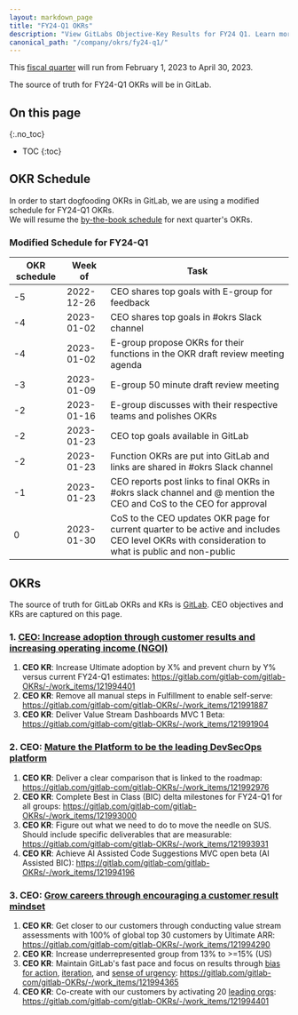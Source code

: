 ```yaml
---
layout: markdown_page
title: "FY24-Q1 OKRs"
description: "View GitLabs Objective-Key Results for FY24 Q1. Learn more here!"
canonical_path: "/company/okrs/fy24-q1/"
---
```


This [fiscal quarter](/handbook/finance/#fiscal-year) will run from February 1, 2023 to April 30, 2023.

The source of truth for FY24-Q1 OKRs will be in GitLab.

## On this page
{:.no_toc}

- TOC
{:toc}

## OKR Schedule

In order to start dogfooding OKRs in GitLab, we are using a modified schedule for FY24-Q1 OKRs.   
We will resume the [by-the-book schedule](/company/okrs/#okr-process-at-gitlab) for next quarter's OKRs.

### Modified Schedule for FY24-Q1

| OKR schedule | Week of | Task |
| ------ | ------ | ------ |
| -5 | 2022-12-26 | CEO shares top goals with E-group for feedback |
| -4 | 2023-01-02 | CEO shares top goals in #okrs Slack channel |
| -4 | 2023-01-02 | E-group propose OKRs for their functions in the OKR draft review meeting agenda |
| -3 | 2023-01-09 | E-group 50 minute draft review meeting | 
| -2 | 2023-01-16 | E-group discusses with their respective teams and polishes OKRs |
| -2 | 2023-01-23 | CEO top goals available in GitLab | 
| -2 | 2023-01-23 | Function OKRs are put into GitLab and links are shared in #okrs Slack channel |
| -1 | 2023-01-23 | CEO reports post links to final OKRs in #okrs slack channel and @ mention the CEO and CoS to the CEO for approval |
| 0  | 2023-01-30 | CoS to the CEO updates OKR page for current quarter to be active and includes CEO level OKRs with consideration to what is public and non-public |


## OKRs

The source of truth for GitLab OKRs and KRs is [GitLab](https://gitlab.com/gitlab-com/gitlab-OKRs/-/issues/?sort=created_date&state=opened&type%5B%5D=key_result&label_name%5B%5D=CEO%20OKR&first_page_size=20). CEO objectives and KRs are captured on this page. 

### 1. [CEO: Increase adoption through **customer results** and increasing operating income (NGOI)](https://gitlab.com/gitlab-com/gitlab-OKRs/-/work_items/121988141) 
1. **CEO KR**: Increase Ultimate adoption by X% and prevent churn by Y% versus current FY24-Q1 estimates: https://gitlab.com/gitlab-com/gitlab-OKRs/-/work_items/121994401
1. **CEO KR**: Remove all manual steps in Fulfillment to enable self-serve: https://gitlab.com/gitlab-com/gitlab-OKRs/-/work_items/121991887
1. **CEO KR**: Deliver Value Stream Dashboards MVC 1 Beta: https://gitlab.com/gitlab-com/gitlab-OKRs/-/work_items/121991904

### 2. CEO: [Mature the Platform to be the leading DevSecOps platform](https://gitlab.com/gitlab-com/gitlab-OKRs/-/work_items/121988427)
1. **CEO KR**: Deliver a clear comparison that is linked to the roadmap: https://gitlab.com/gitlab-com/gitlab-OKRs/-/work_items/121992976 
1. **CEO KR**: Complete Best in Class (BIC) delta milestones for FY24-Q1 for all groups: https://gitlab.com/gitlab-com/gitlab-OKRs/-/work_items/121993000
1. **CEO KR**: Figure out what we need to do to move the needle on SUS. Should include specific deliverables that are measurable: https://gitlab.com/gitlab-com/gitlab-OKRs/-/work_items/121993931
1. **CEO KR**: Achieve AI Assisted Code Suggestions MVC open beta (AI Assisted BIC): https://gitlab.com/gitlab-com/gitlab-OKRs/-/work_items/121994196

### 3. CEO: [Grow careers through encouraging a customer result mindset](https://gitlab.com/gitlab-com/gitlab-OKRs/-/work_items/121988698)
1. **CEO KR**: Get closer to our customers through conducting value stream assessments with 100% of global top 30 customers by Ultimate ARR: https://gitlab.com/gitlab-com/gitlab-OKRs/-/work_items/121994290
1. **CEO KR**: Increase underrepresented group from 13% to >=15% (US)
1. **CEO KR**: Maintain GitLab's fast pace and focus on results through [bias for action](/handbook/values#bias-for-action), [iteration](/handbook/values#move-fast-by-shipping-the-minimal-viable-change), and [sense of urgency](/handbook/values#sense-of-urgency): https://gitlab.com/gitlab-com/gitlab-OKRs/-/work_items/121994365
1. **CEO KR**: Co-create with our customers by activating 20 [leading orgs](/marketing/community-relations/leading-organizations): https://gitlab.com/gitlab-com/gitlab-OKRs/-/work_items/121994401 
